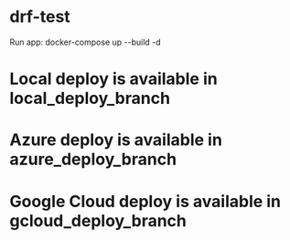 # drf-test
Run app:
docker-compose up --build -d

# Local deploy is available in local_deploy_branch
# Azure deploy is available in azure_deploy_branch
# Google Cloud deploy is available in gcloud_deploy_branch
